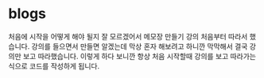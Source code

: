 # blogs

처음에 시작을 어떻게 해야 될지 잘 모르겠어서
메모장 만들기 강의 처음부터 따라서 했습니다.
강의를 들으면서 만들면 알겠는데 막상 혼자 해보려고 하니깐 막막해서
결국 강의만 보고 따라했습니다. 이렇게 하다 보니깐 항상 처음 시작할때
강의를 보고 따라가는 식으로 코드를 작성하게 됩니다.
